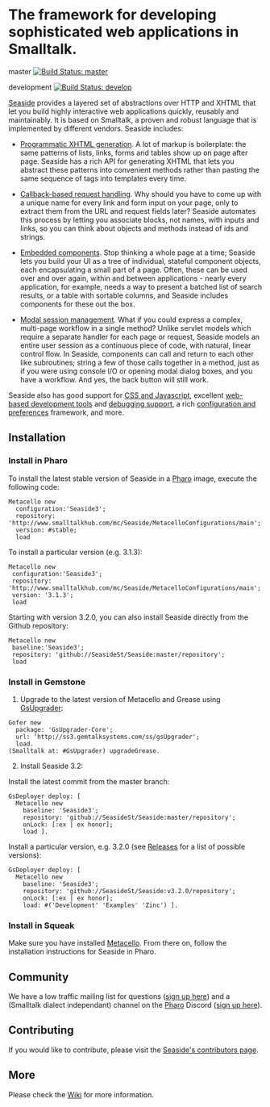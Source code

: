 # The framework for developing sophisticated web applications in Smalltalk.
master [![Build Status: master](https://travis-ci.org/SeasideSt/Seaside.svg?branch=master)](https://travis-ci.org/SeasideSt/Seaside)

development
[![Build Status: develop](https://travis-ci.org/SeasideSt/Seaside.svg?branch=develop)](https://travis-ci.org/SeasideSt/Seaside)

[Seaside](http://www.seaside.st) provides a layered set of abstractions over HTTP and XHTML that let you build highly interactive web applications quickly, reusably and maintainably. It is based on Smalltalk, a proven and robust language that is implemented by  different vendors. Seaside includes:

  * [Programmatic XHTML generation](http://www.seaside.st/documentation/generating-html).  A lot of markup is boilerplate: the same patterns of lists, links, forms and tables show up on page after page.  Seaside has a rich API for generating XHTML that lets you abstract these patterns into convenient methods rather than pasting the same sequence of tags into templates every time.

  * [Callback-based request handling](http://www.seaside.st/documentation/callbacks).  Why should you have to come up with a unique name for every link and form input on your page, only to extract them from the URL and request fields later?  Seaside automates this process by letting you associate blocks, not names, with inputs and links, so you can think about objects and methods instead of ids and strings.

  * [Embedded components](http://www.seaside.st/documentation/subcomponents).  Stop thinking a whole page at a time; Seaside lets you build your UI as a tree of individual, stateful component objects, each encapsulating a small part of a page.  Often, these can be used over and over again, within and between applications - nearly every application, for example, needs a way to present a batched list of search results, or a table with sortable columns, and Seaside includes components for these out the box.

  * [Modal session management](http://www.seaside.st/documentation/call-and-answer).  What if you could express a complex, multi-page workflow in a single method?  Unlike servlet models which require a separate handler for each page or request, Seaside models an entire user session as a continuous piece of code, with natural, linear control flow.  In Seaside, components can call and return to each other like subroutines; string a few of those calls together in a method, just as if you were using console I/O or opening modal dialog boxes, and you have a workflow. And yes, the back button will still work.

Seaside also has good support for [CSS and Javascript](http://www.seaside.st/documentation/css-and-js), excellent [web-based development tools](http://www.seaside.st/documentation/tools) and [debugging support](http://www.seaside.st/documentation/debugging), a rich [configuration and preferences](http://www.seaside.st/documentation/configuration-and-preferences) framework, and more.

## Installation

### Install in Pharo

To install the latest stable version of Seaside in a [Pharo](http://www.pharo-project.org) image, execute the following code:

```Smalltalk
Metacello new
  configuration:'Seaside3';
  repository: 'http://www.smalltalkhub.com/mc/Seaside/MetacelloConfigurations/main';
  version: #stable;
  load
```

To install a particular version (e.g. 3.1.3):

```Smalltalk
Metacello new
 configuration:'Seaside3';
 repository: 'http://www.smalltalkhub.com/mc/Seaside/MetacelloConfigurations/main';
 version: '3.1.3';
 load
```

Starting with version 3.2.0, you can also install Seaside directly from the Github repository:

```Smalltalk
Metacello new
 baseline:'Seaside3';
 repository: 'github://SeasideSt/Seaside:master/repository';
 load
```
	
### Install in Gemstone

1. Upgrade to the latest version of Metacello and Grease using [GsUpgrader](https://github.com/GsDevKit/gsUpgrader#gsupgrader-):
  ```Smalltalk
  Gofer new
    package: 'GsUpgrader-Core';
    url: 'http://ss3.gemtalksystems.com/ss/gsUpgrader';
    load.
  (Smalltalk at: #GsUpgrader) upgradeGrease.
  ```
  
2. Install Seaside 3.2:

  Install the latest commit from the master branch:
  ```Smalltalk
  GsDeployer deploy: [
    Metacello new
      baseline: 'Seaside3';
      repository: 'github://SeasideSt/Seaside:master/repository';
      onLock: [:ex | ex honor];
      load ].
  ```

  Install a particular version, e.g. 3.2.0 (see [Releases](https://github.com/SeasideSt/Seaside/releases) for a list of possible versions):
  ```Smalltalk
  GsDeployer deploy: [
    Metacello new
      baseline: 'Seaside3';
      repository: 'github://SeasideSt/Seaside:v3.2.0/repository';
      onLock: [:ex | ex honor];
      load: #('Development' 'Examples' 'Zinc') ].
  ```
  
### Install in Squeak

Make sure you have installed [Metacello](https://github.com/dalehenrich/metacello-work). From there on, follow the installation instructions for Seaside in Pharo.

## Community
We have a low traffic mailing list for questions ([sign up here](http://lists.squeakfoundation.org/cgi-bin/mailman/listinfo/seaside)) and a (Smalltalk dialect independant) channel on the [Pharo](https://pharo.org) Discord ([sign up here](http://discord.gg/Sj2rhxn)).

## Contributing
If you would like to contribute, please visit the [Seaside's contributors page](https://github.com/SeasideSt/Seaside/blob/master/CONTRIBUTING.md).

## More

Please check the [Wiki](https://github.com/SeasideSt/Seaside/wiki) for more information.
